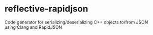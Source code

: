 # reflective-rapidjson

Code generator for serializing/deserializing C++ objects to/from JSON using Clang and RapidJSON
